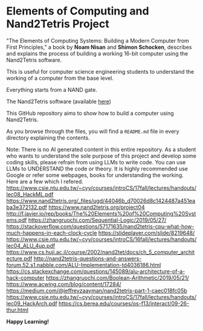# Elements of Computing and Nand2Tetris Project

"The Elements of Computing Systems: Building a Modern Computer from First Principles," a book by **Noam Nisan** and **Shimon Schocken**, describes and explains the process of building a working 16-bit computer using the Nand2Tetris software. 

This is useful for computer science engineering students to understand the working of a computer from the base level.

Everything starts from a NAND gate.

The Nand2Tetris software (available [here](https://www.nand2tetris.org/software))

This GitHub repository aims to show how to build a computer using Nand2Tetris.

As you browse through the files, you will find a `README.md` file in every directory explaining the contents.

Note: There is no AI generated content in this entire repository. As a student who wants to understand the sole purpose of this project and develop some coding skills, please refrain from using LLMs to write code. You can use LLMs to UNDERSTAND the code or theory. It is highly recommended use Google or refer some webpages, books for understanding the working. Here are a few which I refered.
https://www.csie.ntu.edu.tw/~cyy/courses/introCS/17fall/lectures/handouts/lec08_HackML.pdf
https://www.nand2tetris.org/_files/ugd/44046b_d70026d8c1424487a451eaba3e372132.pdf
https://www.nand2tetris.org/project04
http://f.javier.io/rep/books/The%20Elements%20of%20Computing%20Systems.pdf
https://zhangruochi.com/Sequential-Logic/2019/05/27/
https://stackoverflow.com/questions/57171635/nand2tetris-cpu-what-how-much-happens-in-each-clock-cycle
https://slideplayer.com/slide/8219648/
https://www.csie.ntu.edu.tw/~cyy/courses/introCS/16fall/lectures/handouts/lec04_ALU_4up.pdf
https://www.cs.huji.ac.il/course/2002/nand2tet/docs/ch_5_computer_architecture.pdf
http://nand2tetris-questions-and-answers-forum.52.s1.nabble.com/ALU-Implementation-td4036186.html
https://cs.stackexchange.com/questions/145089/alu-architecture-of-a-hack-computer
https://zhangruochi.com/Boolean-Arithmetic/2019/05/21/
https://www.acwing.com/blog/content/17284/ 
https://medium.com/@jeffreyzaayman/nand2tetris-part-1-caec018fc05b
https://www.csie.ntu.edu.tw/~cyy/courses/introCS/17fall/lectures/handouts/lec09_HackArch.pdf
https://cs.berea.edu/courses/os-f13/interact/09-26-thur.html


**Happy Learning!**
